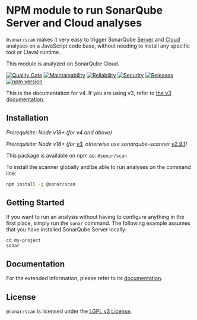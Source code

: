 # NPM module to run SonarQube Server and Cloud analyses

`@sonar/scan` makes it very easy to trigger SonarQube [Server](https://www.sonarqube.org)
and [Cloud](https://sonarcloud.io) analyses on a JavaScript code base, without needing
to install any specific tool or (Java) runtime.

This module is analyzed on SonarQube Cloud.

[![Quality Gate](https://sonarcloud.io/api/project_badges/measure?project=SonarSource_sonar-scanner-npm&metric=alert_status)](https://sonarcloud.io/project/overview?id=SonarSource_sonar-scanner-npm) [![Maintainability](https://sonarcloud.io/api/project_badges/measure?project=SonarSource_sonar-scanner-npm&metric=sqale_rating)](https://sonarcloud.io/project/overview?id=SonarSource_sonar-scanner-npm) [![Reliability](https://sonarcloud.io/api/project_badges/measure?project=SonarSource_sonar-scanner-npm&metric=reliability_rating)](https://sonarcloud.io/project/overview?id=SonarSource_sonar-scanner-npm) [![Security](https://sonarcloud.io/api/project_badges/measure?project=SonarSource_sonar-scanner-npm&metric=security_rating)](https://sonarcloud.io/project/overview?id=SonarSource_sonar-scanner-npm) [![Releases](https://img.shields.io/github/release/SonarSource/sonar-scanner-npm.svg)](https://github.com/SonarSource/sonar-scanner-npm/releases) [![npm version](https://badge.fury.io/js/@sonar%2Fscan.svg)](https://badge.fury.io/js/@sonar%2Fscan)

This is the documentation for v4. If you are using v3, refer to [the v3 documentation](https://github.com/SonarSource/sonar-scanner-npm/tree/3.5.0).

## Installation

_Prerequisite: Node v18+ (for v4 and above)_

_Prerequisite: Node v16+ (for [v3](https://github.com/SonarSource/sonar-scanner-npm/tree/3.5.0), otherwise use sonarqube-scanner [v2.9.1](https://github.com/SonarSource/sonar-scanner-npm/tree/2.9.1))_

This package is available on npm as: `@sonar/scan`

To install the scanner globally and be able to run analyses on the command line:

```sh
npm install -g @sonar/scan
```

## Getting Started

If you want to run an analysis without having to configure anything in the first place, simply run the `sonar` command. The following
example assumes that you have installed SonarQube Server locally:

```
cd my-project
sonar
```

## Documentation

For the extended information, please refer to its [documentation](https://docs.sonarsource.com/sonarqube-server/latest/analyzing-source-code/scanners/npm/introduction/).

## License

`@sonar/scan` is licensed under the [LGPL v3 License](http://www.gnu.org/licenses/lgpl.txt).
